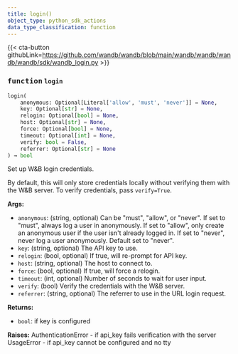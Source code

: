 ```yaml
---
title: login()
object_type: python_sdk_actions
data_type_classification: function
---
```


{{< cta-button githubLink=https://github.com/wandb/wandb/blob/main/wandb/wandb/wandb/wandb/sdk/wandb_login.py >}}




### <kbd>function</kbd> `login`

```python
login(
    anonymous: Optional[Literal['allow', 'must', 'never']] = None,
    key: Optional[str] = None,
    relogin: Optional[bool] = None,
    host: Optional[str] = None,
    force: Optional[bool] = None,
    timeout: Optional[int] = None,
    verify: bool = False,
    referrer: Optional[str] = None
) → bool
```

Set up W&B login credentials. 

By default, this will only store credentials locally without verifying them with the W&B server. To verify credentials, pass `verify=True`. 



**Args:**
 
 - `anonymous`:  (string, optional) Can be "must", "allow", or "never".  If set to "must", always log a user in anonymously. If set to  "allow", only create an anonymous user if the user  isn't already logged in. If set to "never", never log a  user anonymously. Default set to "never". 
 - `key`:  (string, optional) The API key to use. 
 - `relogin`:  (bool, optional) If true, will re-prompt for API key. 
 - `host`:  (string, optional) The host to connect to. 
 - `force`:  (bool, optional) If true, will force a relogin. 
 - `timeout`:  (int, optional) Number of seconds to wait for user input. 
 - `verify`:  (bool) Verify the credentials with the W&B server. 
 - `referrer`:  (string, optional) The referrer to use in the URL login request. 



**Returns:**
 
 - `bool`:  if key is configured 



**Raises:**
 AuthenticationError - if api_key fails verification with the server UsageError - if api_key cannot be configured and no tty 
